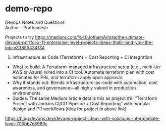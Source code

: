 # demo-repo
Devops Notes and Questions <br>
Author - Prathamesh


Projects to try
https://medium.com/%40JothamArinze/the-ultimate-devops-portfolio-11-enterprise-level-projects-ideas-thatll-land-you-the-job-e33855434f34

1. Infrastructure as Code (Terraform) + Cost Reporting + CI Integration
- What to build: A Terraform-managed infrastructure setup (e.g., multi-tier AWS or Azure) wired into a CI tool. Automate terraform plan with cost estimates for PRs, and terraform apply upon approval.
- Why it stands out: Blends infrastructure-as-code with automation, cost awareness, and governance—all highly valued in production environments.
- Guides: The same Medium article details this as project #9: “Terraform Project with Jenkins CI/CD Pipeline + Cost Reporting” with modular design and PR workflows
(idea for project in above link)

https://blog.devops.dev/devops-project-ideas-with-solutions-intermediate-level-705bb7e6989c